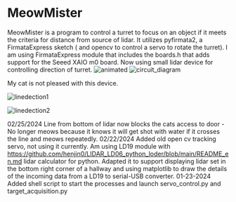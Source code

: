 # MeowMister
 
MeowMister is a program to control a turret to focus on an object if it meets the criteria for distance from source of lidar. It utilizes pyfirmata2, a FirmataExpress sketch ( and opencv to control a servo to rotate the turret).  I am using FirmataExpress module that includes the boards.h that adds support for the Seeed XAIO m0 board. Now using small lidar device for controlling direction of turret.
![animated](https://github.com/metracy/MeowMister/assets/12073647/aa362e29-e5b7-47d3-bacd-be8ba3df3c56)
![circuit_diagram](https://github.com/metracy/MeowMister/assets/12073647/e1b76dde-630c-40f3-8a0c-e54af517ca78)

My cat is not pleased with this device.

![linedection1](https://github.com/metracy/MeowMister/assets/12073647/aa591002-b9cc-4e0b-ab52-f1eb85b4a12d)

![linedection2](https://github.com/metracy/MeowMister/assets/12073647/f2e8e56a-d0d5-4852-9a2c-f56feb6bc52c)


02/25/2024
Line from bottom of lidar now blocks the cats access to door - No longer meows because it knows it will get shot with water if it crosses the line and meows repeatedly.
02/22/2024
Added old open cv tracking servo, not using it currently. Am using LD19 module with https://github.com/henjin0/LIDAR_LD06_python_loder/blob/main/README_en.md lidar calculator for python. Adapted it to support displaying lidar set in the bottom right
corner of a hallway and using matplotlib to draw the details of the incoming data from a LD19 to serial-USB converter.
01-23-2024
Added shell script to start the processes and launch servo_control.py and target_acquisition.py
